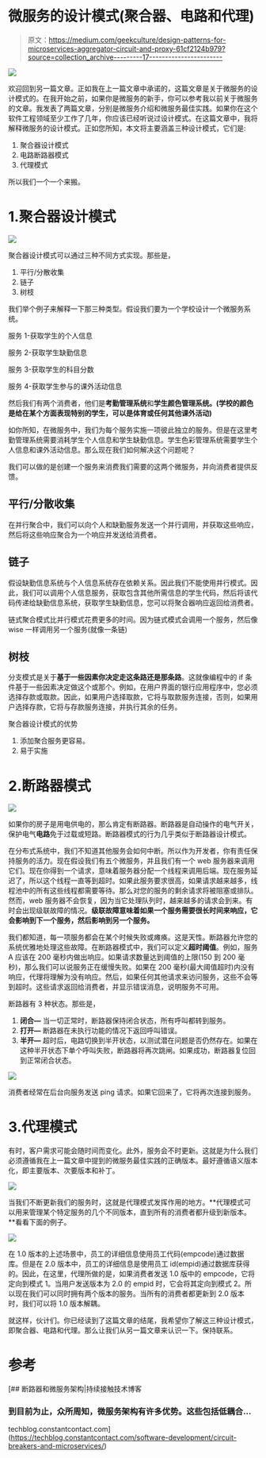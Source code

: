 # 微服务的设计模式(聚合器、电路和代理)

> 原文：<https://medium.com/geekculture/design-patterns-for-microservices-aggregator-circuit-and-proxy-61cf2124b979?source=collection_archive---------17----------------------->

![](img/984d87bad7117a671ea2c59be6f6d480.png)

欢迎回到另一篇文章。正如我在上一篇文章中承诺的，这篇文章是关于微服务的设计模式的。在我开始之前，如果你是微服务的新手，你可以参考我以前关于微服务的文章。我发表了两篇文章，分别是微服务介绍和微服务最佳实践。如果你在这个软件工程领域至少工作了几年，你应该已经听说过设计模式。在这篇文章中，我将解释微服务的设计模式。正如您所知，本文将主要涵盖三种设计模式，它们是:

1.  聚合器设计模式
2.  电路断路器模式
3.  代理模式

所以我们一个一个来搬。

# 1.聚合器设计模式

![](img/3e39d553496843d5fe8646fe89e717e9.png)

聚合器设计模式可以通过三种不同方式实现。那些是，

1.  平行/分散收集
2.  链子
3.  树枝

我们举个例子来解释一下那三种类型。假设我们要为一个学校设计一个微服务系统。

服务 1-获取学生的个人信息

服务 2-获取学生缺勤信息

服务 3-获取学生的科目分数

服务 4-获取学生参与的课外活动信息

然后我们有两个消费者，他们是**考勤管理系统**和**学生颜色管理系统。(学校的颜色是给在某个方面表现特别的学生，可以是体育或任何其他课外活动)**

如你所知，在微服务中，我们为每个服务实施一项彼此独立的服务。但是在这里考勤管理系统需要消耗学生个人信息和学生缺勤信息。学生色彩管理系统需要学生个人信息和课外活动信息。那么现在我们如何解决这个问题呢？

我们可以做的是创建一个服务来消费我们需要的这两个微服务，并向消费者提供反馈。

## 平行/分散收集

在并行聚合中，我们可以向个人和缺勤服务发送一个并行调用，并获取这些响应，然后将这些响应聚合为一个响应并发送给消费者。

## 链子

假设缺勤信息系统与个人信息系统存在依赖关系。因此我们不能使用并行模式。因此，我们可以调用个人信息服务，获取包含其他所需信息的学生代码，然后将该代码传递给缺勤信息系统，获取学生缺勤信息，您可以将聚合器响应返回给消费者。

链式聚合模式比并行模式花费更多的时间。因为链式模式会调用一个服务，然后像 wise 一样调用另一个服务(就像一条链)

## 树枝

分支模式是关于**基于一些因素你决定走这条路还是那条路**。这就像编程中的 if 条件基于一些因素决定做这个或那个。例如，在用户界面的银行应用程序中，您必须选择存款或取款。因此，如果用户选择取款，它将与取款服务连接，否则，如果用户选择存款，它将与存款服务连接，并执行其余的任务。

聚合器设计模式的优势

1.  添加聚合服务更容易。
2.  易于实施

# 2.断路器模式

![](img/6fa83b3187b640cd184ba6ce1bfa2c84.png)

如果你的房子是用电供电的，那么肯定有断路器。断路器是自动操作的电气开关，保护电气**电路**免于过载或短路。断路器模式的行为几乎类似于断路器设计模式。

在分布式系统中，我们不知道其他服务会如何中断。所以作为开发者，你有责任保持服务的活力。现在假设我们有五个微服务，并且我们有一个 web 服务器来调用它们。现在你得到一个请求，意味着服务器分配一个线程来调用后端。现在服务延迟了，所以这个线程一直等到超时。如果此服务要求很高，如果请求越来越多，线程池中的所有这些线程都需要等待。那么对您的服务的剩余请求将被阻塞或排队。然而，web 服务器不会恢复，因为当它处理队列时，越来越多的请求会到来。有时会出现级联故障的情况。**级联故障意味着如果一个服务需要很长时间来响应，它会影响到下一个服务，然后影响到另一个服务。**

我们都知道，每一项服务都会在某个时候失败或瘫痪。这是天性。断路器允许您的系统优雅地处理这些故障。在断路器模式中，我们可以定义**超时阈值**。例如，服务 A 应该在 200 毫秒内做出响应。如果请求数量达到阈值的上限(150 到 200 毫秒)，那么我们可以说服务正在缓慢失败。如果在 200 毫秒(最大阈值超时)内没有响应，代理将理解为没有响应。然后，如果任何其他请求来访问服务，这些不会等到超时。这些请求返回给消费者，并显示错误消息，说明服务不可用。

断路器有 3 种状态。那些是，

1.  **闭合—** 当一切正常时，断路器保持闭合状态，所有呼叫都转到服务。
2.  **打开—** 断路器在未执行功能的情况下返回呼叫错误。
3.  **半开—** 超时后，电路切换到半开状态，以测试潜在问题是否仍然存在。如果在这种半开状态下单个呼叫失败，断路器将再次跳闸。如果成功，断路器复位回到正常闭合状态。

![](img/3ad46ef8810a34d916b74ce6fd6599af.png)

消费者经常在后台向服务发送 ping 请求。如果它回来了，它将再次连接到服务。

# 3.代理模式

有时，客户需求可能会随时间而变化。此外，服务会不时更新。这就是为什么我们必须遵循我在上一篇文章中提到的微服务最佳实践的正确版本。最好遵循语义版本化，即主要版本、次要版本和补丁。

![](img/37a68b9442e1259559e6dc386cec550c.png)

当我们不断更新我们的服务时，这就是代理模式发挥作用的地方。**代理模式可以用来管理某个特定服务的几个不同版本，直到所有的消费者都升级到新版本。**看看下面的例子。

![](img/c816e88be85b379a5210f2e874b826af.png)

在 1.0 版本的上述场景中，员工的详细信息使用员工代码(empcode)通过数据库。但是在 2.0 版本中，员工的详细信息是使用员工 id(empid)通过数据库获得的。因此，在这里，代理所做的是，如果消费者发送 1.0 版中的 empcode，它将定向到模式 1。当用户发送版本为 2.0 的 empid 时，它会将其定向到模式 2。所以现在我们可以同时拥有两个版本的服务。当所有的消费者都更新到 2.0 版本时，我们可以将 1.0 版本解耦。

就这样，伙计们。你已经读到了这篇文章的结尾，我希望你了解这三种设计模式，即聚合器、电路和代理。那么让我们从另一篇文章来认识一下。保持联系。

# 参考

[](https://techblog.constantcontact.com/software-development/circuit-breakers-and-microservices/) [## 断路器和微服务架构|持续接触技术博客

### 到目前为止，众所周知，微服务架构有许多优势。这些包括低耦合…

techblog.constantcontact.com](https://techblog.constantcontact.com/software-development/circuit-breakers-and-microservices/)